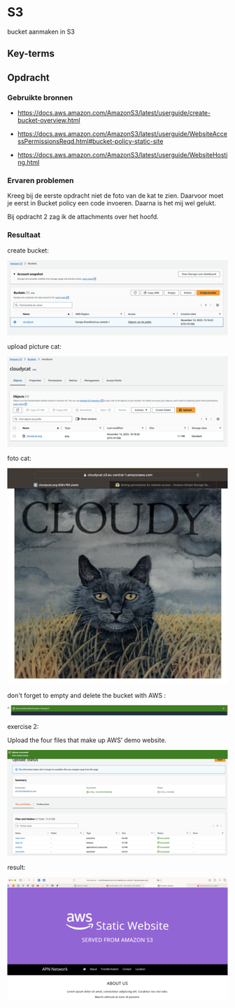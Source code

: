 # S3
bucket aanmaken in S3

## Key-terms


## Opdracht
### Gebruikte bronnen

- https://docs.aws.amazon.com/AmazonS3/latest/userguide/create-bucket-overview.html

- https://docs.aws.amazon.com/AmazonS3/latest/userguide/WebsiteAccessPermissionsReqd.html#bucket-policy-static-site

- https://docs.aws.amazon.com/AmazonS3/latest/userguide/WebsiteHosting.html


### Ervaren problemen
Kreeg bij de eerste opdracht niet de foto van de kat te zien. Daarvoor moet je eerst in Bucket policy een code invoeren. Daarna is het mij wel gelukt.

Bij opdracht 2 zag ik de attachments over het hoofd.

### Resultaat

create bucket:

![Alt text](<../00_includes/create Bucket.png>)


upload picture cat:

![Alt text](<../00_includes/cloudycat bucket.png>)



foto cat:

![Alt text](<../00_includes/cat picture.png>)


don't forget to empty and delete the bucket with AWS :

![Alt text](<../00_includes/delete bucket.png>)


exercise 2:

Upload the four files that make up AWS’ demo website.

![Alt text](<../00_includes/bucket with 4 files.png>)

result:


![Alt text](<../00_includes/static website.png>)

